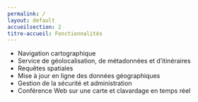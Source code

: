 ```yaml
---
permalink: /
layout: default
accueilsection: 2
titre-accueil: Fonctionnalités
---
```


- Navigation cartographique
- Service de géolocalisation, de métadonnées et d’itinéraires
- Requêtes spatiales
- Mise à jour en ligne des données géographiques
- Gestion de la sécurité et administration
- Conférence Web sur une carte et clavardage en temps réel

